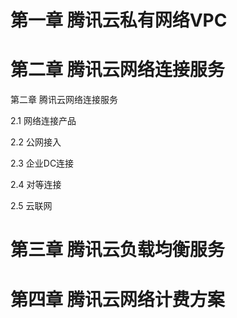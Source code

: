 # 第一章 腾讯云私有网络VPC

# 第二章 腾讯云网络连接服务

第二章 腾讯云网络连接服务

2.1 网络连接产品

2.2 公网接入

2.3 企业DC连接

2.4 对等连接

2.5 云联网



# 第三章 腾讯云负载均衡服务

# 第四章 腾讯云网络计费方案